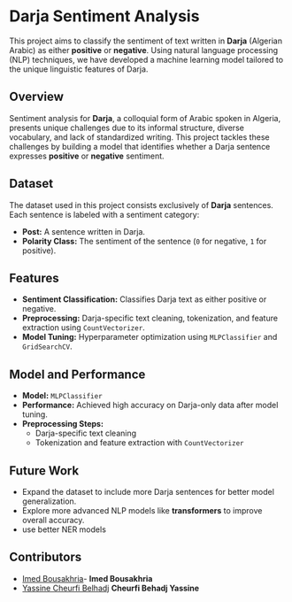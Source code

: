 # Darja Sentiment Analysis

This project aims to classify the sentiment of text written in **Darja** (Algerian Arabic) as either **positive** or **negative**. Using natural language processing (NLP) techniques, we have developed a machine learning model tailored to the unique linguistic features of Darja.



## Overview

Sentiment analysis for **Darja**, a colloquial form of Arabic spoken in Algeria, presents unique challenges due to its informal structure, diverse vocabulary, and lack of standardized writing. This project tackles these challenges by building a model that identifies whether a Darja sentence expresses **positive** or **negative** sentiment.

## Dataset

The dataset used in this project consists exclusively of **Darja** sentences. Each sentence is labeled with a sentiment category:
- **Post:** A sentence written in Darja.
- **Polarity Class:** The sentiment of the sentence (`0` for negative, `1` for positive).

## Features

- **Sentiment Classification:** Classifies Darja text as either positive or negative.
- **Preprocessing:** Darja-specific text cleaning, tokenization, and feature extraction using `CountVectorizer`.
- **Model Tuning:** Hyperparameter optimization using `MLPClassifier` and `GridSearchCV`.



## Model and Performance

- **Model:** `MLPClassifier` 
- **Performance:** Achieved high accuracy on Darja-only data after model tuning.
- **Preprocessing Steps:**
  - Darja-specific text cleaning
  - Tokenization and feature extraction with `CountVectorizer`

## Future Work

- Expand the dataset to include more Darja sentences for better model generalization.
- Explore more advanced NLP models like **transformers** to improve overall accuracy.
- use better NER models 

## Contributors

- [Imed Bousakhria](https://github.com/ImedBousakhria)- **Imed Bousakhria**
- [Yassine Cheurfi Belhadj](https://github.com/yaCHBn2004) **Cheurfi Behadj Yassine**


